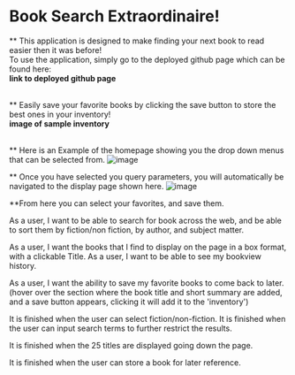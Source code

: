 # Book Search Extraordinaire!

** This application is designed to make finding your next book to read easier then it was before!<br>
To use the application, simply go to the deployed github page which can be found here:<br>
**link to deployed github page**<br><br>

** Easily save your favorite books by clicking the save button to store the best ones in your inventory!<br>
**image of sample inventory**<br><br>

** Here is an Example of the homepage showing you the drop down menus that can be selected from.
![image](https://github.com/brochb/group-project1/assets/39662430/b66cbe67-33eb-4ef2-83ef-46cae02e859c)

** Once you have selected you query parameters, you will automatically be navigated to the display page shown here.
![image](https://github.com/brochb/group-project1/assets/39662430/ee4d4959-10fb-4abe-a7c3-70118d40a3d4)

**From here you can select your favorites, and save them.

As a user, I want to be able to search for book across the web, and be able to sort them
by fiction/non fiction, by author, and subject matter.

As a user, I want the books that I find to display on the page in a box format, with a clickable Title.
As a user, I want to be able to see my bookview history.

As a user, I want the ability to save my favorite books to come back to later.
(hover over the section where the book title and short summary are added, and a save button appears, clicking it
will add it to the  'inventory')


It is finished when the user can select fiction/non-fiction.
It is finished when the user can input search terms to further restrict the results.

It is finished when the 25 titles are displayed going down the page.

It is finished when the user can store a book for later reference.

